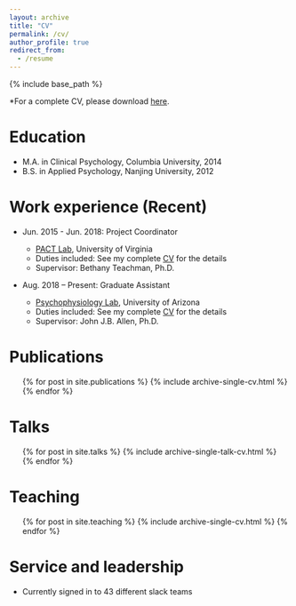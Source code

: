 ```yaml
---
layout: archive
title: "CV"
permalink: /cv/
author_profile: true
redirect_from:
  - /resume
---
```


{% include base_path %}

*For a complete CV, please download [here](http://diheng.github.io/files/Diheng_Zhang[CV].pdf).

Education
======
* M.A. in Clinical Psychology, Columbia University, 2014
* B.S. in Applied Psychology, Nanjing University, 2012

Work experience (Recent)
======
* Jun. 2015 - Jun. 2018: Project Coordinator
  * [PACT Lab](https://www.projectimplicit.net/bethany/), University of Virginia
  * Duties included: See my complete [CV](http://diheng.github.io/files/Diheng_Zhang[CV].pdf) for the details
  * Supervisor: Bethany Teachman, Ph.D.

* Aug. 2018 – Present: Graduate Assistant
  * [Psychophysiology Lab](https://jallen.faculty.arizona.edu/psychophysiology_laboratory), University of Arizona 
  * Duties included: See my complete [CV](http://diheng.github.io/files/Diheng_Zhang[CV].pdf) for the details
  * Supervisor: John J.B. Allen, Ph.D.
  
Publications
======
  <ul>{% for post in site.publications %}
    {% include archive-single-cv.html %}
  {% endfor %}</ul>
  
Talks
======
  <ul>{% for post in site.talks %}
    {% include archive-single-talk-cv.html %}
  {% endfor %}</ul>
  
Teaching
======
  <ul>{% for post in site.teaching %}
    {% include archive-single-cv.html %}
  {% endfor %}</ul>
  
Service and leadership
======
* Currently signed in to 43 different slack teams
